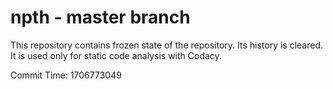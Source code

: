 # npth - master branch

This repository contains frozen state of the repository.
Its history is cleared. It is used only for static code
analysis with Codacy.

Commit Time: 1706773049